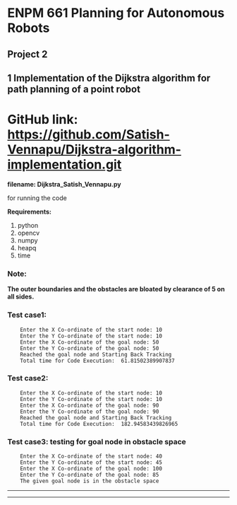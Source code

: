 
# ENPM 661 Planning for Autonomous Robots 

## Project 2

## 1 Implementation of the Dijkstra algorithm for path planning of a point robot

# GitHub link: https://github.com/Satish-Vennapu/Dijkstra-algorithm-implementation.git

**filename: Dijkstra_Satish_Vennapu.py**

for running the code

**Requirements:**
1. python 
2. opencv
3. numpy
4. heapq
5. time



### Note: 
**The outer boundaries and the obstacles are bloated by clearance of 5 on all sides.**


### Test case1:
        Enter the X Co-ordinate of the start node: 10
        Enter the Y Co-ordinate of the start node: 10
        Enter the X Co-ordinate of the goal node: 50
        Enter the Y Co-ordinate of the goal node: 50
        Reached the goal node and Starting Back Tracking
        Total time for Code Execution:  61.81502389907837

### Test case2:
        Enter the X Co-ordinate of the start node: 10
        Enter the Y Co-ordinate of the start node: 10
        Enter the X Co-ordinate of the goal node: 90
        Enter the Y Co-ordinate of the goal node: 90
        Reached the goal node and Starting Back Tracking
        Total time for Code Execution:  182.94583439826965

### Test case3: testing for goal node in obstacle space
        Enter the X Co-ordinate of the start node: 40
        Enter the Y Co-ordinate of the start node: 45
        Enter the X Co-ordinate of the goal node: 100
        Enter the Y Co-ordinate of the goal node: 85
        The given goal node is in the obstacle space
***

***